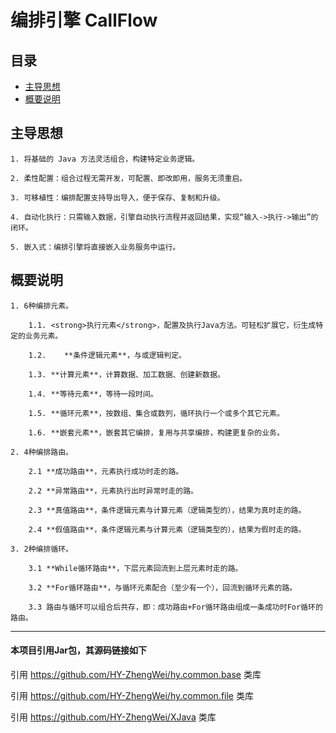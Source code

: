 # 编排引擎 CallFlow



目录
------
* [主导思想](#主导思想)
* [概要说明](#概要说明)




主导思想
------

    1. 将基础的 Java 方法灵活组合，构建特定业务逻辑。

    2. 柔性配置：组合过程无需开发，可配置、即改即用，服务无须重启。
    
    3. 可移植性：编排配置支持导出导入，便于保存、复制和升级。
    
    4. 自动化执行：只需输入数据，引擎自动执行流程并返回结果，实现“输入->执行->输出”的闭环。
    
    5. 嵌入式：编排引擎将直接嵌入业务服务中运行。
    


概要说明
------

    1. 6种编排元素。
    
        1.1. <strong>执行元素</strong>，配置及执行Java方法。可轻松扩展它，衍生成特定的业务元素。
    
        1.2.    **条件逻辑元素**，与或逻辑判定。
    
        1.3. **计算元素**，计算数据、加工数据、创建新数据。
        
        1.4. **等待元素**，等待一段时间。
    
        1.5. **循环元素**，按数组、集合或数列，循环执行一个或多个其它元素。
    
        1.6. **嵌套元素**，嵌套其它编排，复用与共享编排，构建更复杂的业务。
        
    2. 4种编排路由。
        
        2.1 **成功路由**，元素执行成功时走的路。
        
        2.2 **异常路由**，元素执行出时异常时走的路。
        
        2.3 **真值路由**，条件逻辑元素与计算元素（逻辑类型的），结果为真时走的路。
        
        2.4 **假值路由**，条件逻辑元素与计算元素（逻辑类型的），结果为假时走的路。
        
    3. 2种编排循环。
        
        3.1 **While循环路由**，下层元素回流到上层元素时走的路。
        
        3.2 **For循环路由**，与循环元素配合（至少有一个），回流到循环元素的路。
        
        3.3 路由与循环可以组合后共存，即：成功路由+For循环路由组成一条成功时For循环的路由。



---
#### 本项目引用Jar包，其源码链接如下
引用 https://github.com/HY-ZhengWei/hy.common.base 类库

引用 https://github.com/HY-ZhengWei/hy.common.file 类库

引用 https://github.com/HY-ZhengWei/XJava 类库